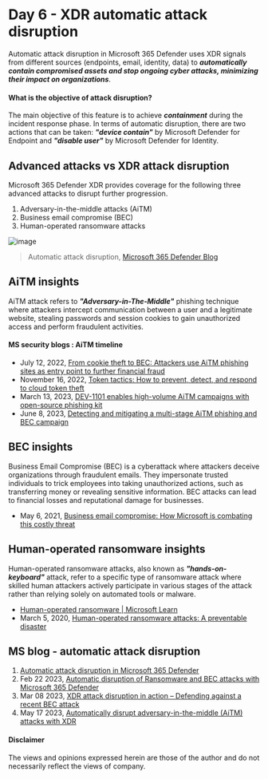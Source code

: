 # Day 6 - XDR automatic attack disruption  
Automatic attack disruption in Microsoft 365 Defender uses XDR signals from different sources (endpoints, email, identity, data) to ***automatically contain compromised assets and stop ongoing cyber attacks, minimizing their impact on organizations***.
#### What is the objective of attack disruption?
The main objective of this feature is to achieve ***containment*** during the incident response phase. In terms of automatic disruption, there are two actions that can be taken: ***"device contain"*** by Microsoft Defender for Endpoint and ***"disable user"*** by Microsoft Defender for Identity.

## Advanced attacks vs XDR attack disruption
Microsoft 365 Defender XDR provides coverage for the following three advanced attacks to disrupt further progression.

1. Adversary-in-the-middle attacks (AiTM)
2. Business email compromise (BEC)
3. Human-operated ransomware attacks

![image](https://github.com/LearningKijo/SecurityResearcher-Note/assets/120234772/4a26dc22-2a5a-4197-b000-8ceaa44f2111)
>  Automatic attack disruption, [Microsoft 365 Defender Blog](https://techcommunity.microsoft.com/t5/microsoft-365-defender-blog/automatic-disruption-of-ransomware-and-bec-attacks-with/ba-p/3738294)

##  AiTM insights
AiTM attack refers to ***"Adversary-in-The-Middle"*** phishing technique where attackers intercept communication between a user and a legitimate website, stealing passwords and session cookies to gain unauthorized access and perform fraudulent activities.

#### MS security blogs : AiTM timeline

- July 12, 2022, [From cookie theft to BEC: Attackers use AiTM phishing sites as entry point to further financial fraud](https://www.microsoft.com/en-us/security/blog/2022/07/12/from-cookie-theft-to-bec-attackers-use-aitm-phishing-sites-as-entry-point-to-further-financial-fraud/)
- November 16, 2022, [Token tactics: How to prevent, detect, and respond to cloud token theft](https://www.microsoft.com/en-us/security/blog/2022/11/16/token-tactics-how-to-prevent-detect-and-respond-to-cloud-token-theft/)
- March 13, 2023, [DEV-1101 enables high-volume AiTM campaigns with open-source phishing kit](https://www.microsoft.com/en-us/security/blog/2023/03/13/dev-1101-enables-high-volume-aitm-campaigns-with-open-source-phishing-kit/)
- June 8, 2023, [Detecting and mitigating a multi-stage AiTM phishing and BEC campaign](https://www.microsoft.com/en-us/security/blog/2023/06/08/detecting-and-mitigating-a-multi-stage-aitm-phishing-and-bec-campaign/)

## BEC insights
Business Email Compromise (BEC) is a cyberattack where attackers deceive organizations through fraudulent emails. They impersonate trusted individuals to trick employees into taking unauthorized actions, such as transferring money or revealing sensitive information. BEC attacks can lead to financial losses and reputational damage for businesses.

- May 6, 2021, [Business email compromise: How Microsoft is combating this costly threat](https://www.microsoft.com/en-us/security/blog/2021/05/06/business-email-compromise-how-microsoft-is-combating-this-costly-threat/)

## Human-operated ransomware insights
Human-operated ransomware attacks, also known as ***"hands-on-keyboard"*** attack, refer to a specific type of ransomware attack where skilled human attackers actively participate in various stages of the attack rather than relying solely on automated tools or malware.

- [Human-operated ransomware | Microsoft Learn](https://learn.microsoft.com/en-us/security/ransomware/human-operated-ransomware)
- March 5, 2020, [Human-operated ransomware attacks: A preventable disaster](https://www.microsoft.com/en-us/security/blog/2020/03/05/human-operated-ransomware-attacks-a-preventable-disaster/)

## MS blog - automatic attack disruption  
1. [Automatic attack disruption in Microsoft 365 Defender](https://learn.microsoft.com/en-us/microsoft-365/security/defender/automatic-attack-disruption?view=o365-worldwide)
2. Feb 22 2023, [Automatic disruption of Ransomware and BEC attacks with Microsoft 365 Defender](https://techcommunity.microsoft.com/t5/microsoft-365-defender-blog/automatic-disruption-of-ransomware-and-bec-attacks-with/ba-p/3738294)
3. Mar 08 2023, [XDR attack disruption in action – Defending against a recent BEC attack](https://techcommunity.microsoft.com/t5/microsoft-365-defender-blog/xdr-attack-disruption-in-action-defending-against-a-recent-bec/ba-p/3749822)
4. May 17 2023, [Automatically disrupt adversary-in-the-middle (AiTM) attacks with XDR](https://techcommunity.microsoft.com/t5/microsoft-365-defender-blog/automatically-disrupt-adversary-in-the-middle-aitm-attacks-with/ba-p/3821751)



#### Disclaimer
The views and opinions expressed herein are those of the author and do not necessarily reflect the views of company.
